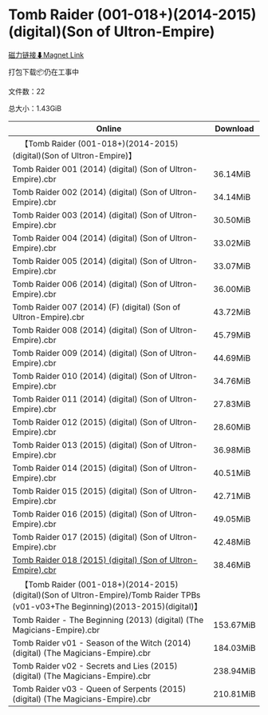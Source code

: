 # Tomb Raider (001-018+)(2014-2015)(digital)(Son of Ultron-Empire)

[磁力链接⬇Magnet Link](magnet:?xt=urn:btih:64fdb0113d1f69798feccae5f51c6f1bd1a60c83&dn=Tomb%20Raider%20%28001-018%2B%29%282014-2015%29%28digital%29%28Son%20of%20Ultron-Empire%29)

打包下载📦仍在工事中

文件数：22

总大小：1.43GiB

Online | Download
--- | ---
&emsp;【Tomb Raider (001-018+)(2014-2015)(digital)(Son of Ultron-Empire)】 | 
Tomb Raider 001 (2014) (digital) (Son of Ultron-Empire).cbr | 36.14MiB
Tomb Raider 002 (2014) (digital) (Son of Ultron-Empire).cbr | 34.14MiB
Tomb Raider 003 (2014) (digital) (Son of Ultron-Empire).cbr | 30.50MiB
Tomb Raider 004 (2014) (digital) (Son of Ultron-Empire).cbr | 33.02MiB
Tomb Raider 005 (2014) (digital) (Son of Ultron-Empire).cbr | 33.07MiB
Tomb Raider 006 (2014) (digital) (Son of Ultron-Empire).cbr | 36.00MiB
Tomb Raider 007 (2014) (F) (digital) (Son of Ultron-Empire).cbr | 43.72MiB
Tomb Raider 008 (2014) (digital) (Son of Ultron-Empire).cbr | 45.79MiB
Tomb Raider 009 (2014) (digital) (Son of Ultron-Empire).cbr | 44.69MiB
Tomb Raider 010 (2014) (digital) (Son of Ultron-Empire).cbr | 34.76MiB
Tomb Raider 011 (2014) (digital) (Son of Ultron-Empire).cbr | 27.83MiB
Tomb Raider 012 (2015) (digital) (Son of Ultron-Empire).cbr | 28.60MiB
Tomb Raider 013 (2015) (digital) (Son of Ultron-Empire).cbr | 36.98MiB
Tomb Raider 014 (2015) (digital) (Son of Ultron-Empire).cbr | 40.51MiB
Tomb Raider 015 (2015) (digital) (Son of Ultron-Empire).cbr | 42.71MiB
Tomb Raider 016 (2015) (digital) (Son of Ultron-Empire).cbr | 49.05MiB
Tomb Raider 017 (2015) (digital) (Son of Ultron-Empire).cbr | 42.48MiB
[Tomb Raider 018 (2015) (digital) (Son of Ultron-Empire).cbr](https://github.com/alicewish/markdown/blob/master/comic/Tomb-Raider-018-2015-digital-Son-of-Ultron-Empire-cbr.md) | 38.46MiB
&emsp;【Tomb Raider (001-018+)(2014-2015)(digital)(Son of Ultron-Empire)/Tomb Raider TPBs (v01-v03+The Beginning)(2013-2015)(digital)】 | 
Tomb Raider - The Beginning (2013) (digital) (The Magicians-Empire).cbr | 153.67MiB
Tomb Raider v01 - Season of the Witch (2014) (digital) (The Magicians-Empire).cbr | 184.03MiB
Tomb Raider v02 - Secrets and Lies (2015) (digital) (The Magicians-Empire).cbr | 238.94MiB
Tomb Raider v03 - Queen of Serpents (2015) (digital) (The Magicians-Empire).cbr | 210.81MiB